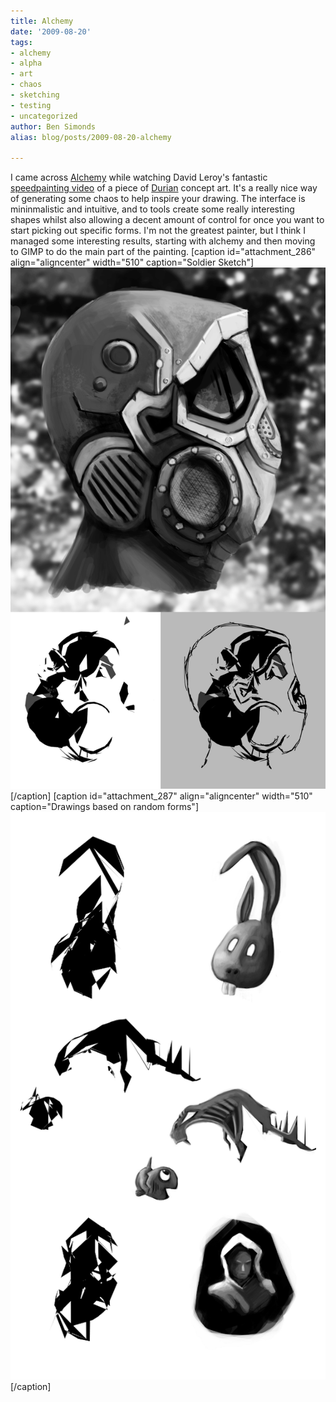 ```yaml
---
title: Alchemy
date: '2009-08-20'
tags:
- alchemy
- alpha
- art
- chaos
- sketching
- testing
- uncategorized
author: Ben Simonds
alias: blog/posts/2009-08-20-alchemy

---
```


I came across [Alchemy](http://al.chemy.org/) while watching David Leroy's fantastic [speedpainting video](http://www.vimeo.com/6143607) of a piece of [Durian](http://durian.blender.org/) concept art. It's a really nice way of generating some chaos to help inspire your drawing. The interface is mininmalistic and intuitive, and to tools create some really interesting shapes whilst also allowing a decent amount of control for once you want to start picking out specific forms. I'm not the greatest painter, but I think I managed some interesting results, starting with alchemy and then moving to GIMP to do the main part of the painting. [caption id="attachment_286" align="aligncenter" width="510" caption="Soldier Sketch"][![Soldier Sketch](/images/old/trooper_alchmey_tall.png)](/images/old/trooper_alchmey_tall.png)[/caption] [caption id="attachment_287" align="aligncenter" width="510" caption="Drawings based on random forms"][![Drawings based on random forms](/images/old/randoms_alchemy.png)](/images/old/randoms_alchemy.png)[/caption]


